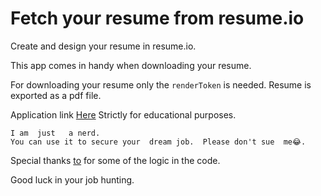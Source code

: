 # Fetch your resume  from resume.io 
Create and  design  your  resume  in   resume.io. 

This  app comes  in  handy  when  downloading  your  resume. 

For  downloading your resume only the  `renderToken` is  needed.
Resume  is  exported as a pdf file.

Application link [Here](https://resumeio2pdfdownload.streamlit.app)
Strictly  for  educational purposes.
```
I am  just   a nerd.
You can use it to secure your  dream job.  Please don't sue  me😂.
```
Special thanks  [to](https://github.com/felipeall) for some  of  the  logic in the  code.

Good  luck in your  job hunting.
